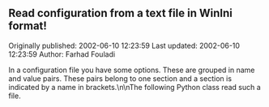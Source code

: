 ## Read configuration from a text file in WinIni format!

Originally published: 2002-06-10 12:23:59
Last updated: 2002-06-10 12:23:59
Author: Farhad Fouladi

In a configuration file you have some options. These are grouped in name and value  pairs. These pairs belong to one section and a section is indicated by a name in brackets.\n\nThe following Python class read such a file.